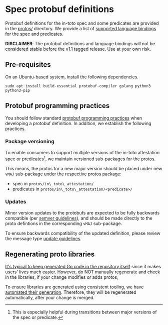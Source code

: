 # Spec protobuf definitions

Protobuf definitions for the in-toto spec and some predicates are
provided in the [protos/] directory. We provide a list of
[supported language bindings] for the spec and predicates.

**DISCLAIMER**: The protobuf definitions and language bindings will not be
considered stable before the v1.1 tagged release. Use at your own risk.

## Pre-requisites

On an Ubuntu-based system, install the following dependencies.

```shell
sudo apt install build-essential protobuf-compiler golang python3 python3-pip
```

## Protobuf programming practices

You should follow standard [protobuf programming practices] when developing
a protobuf definition. In addition, we establish the following practices.

### Package versioning

To enable consumers to support multiple versions of the in-toto attestation
spec or predicates[^1], we maintain versioned sub-packages for the protos.

This means, the protos for a new major version should be placed under new
`vMAJ` sub-package under the respective protos package:

-   spec in `protos/in\_toto\_attestation/`
-   predicates in `protos/in\_toto\_attestation/<predicate>/`

### Updates

Minor version updates to the protobufs are expected to be fully backwards
compatible (per [semver guidelines]), and should be made directly to the
proto defintions in the corresponding `vMAJ` sub-package.

To ensure backwards compatibility of the updated definition, please review
the message type [update guidelines].

## Regenerating proto libraries

[It's typical to keep generated Go code in the repository itself](https://go.dev/doc/articles/go_command#:~:text=and%20then%20check%20those%20generated%20source%20files%20into%20your%20repository)
since it makes users' lives much easier. However, do NOT manually regenerate
and check in the libraries, if your change modifies or adds protos,

To ensure libraries are generated using consistent tooling, we have
[automated their generation](/.github/workflows/make-protos.yml).
Therefore, they will be regenerated automatically, after your change is
merged.

[^1]: This is especially helpful during transitions between major versions of the spec or predicate.

[protobuf programming practices]: https://protobuf.dev/programming-guides/proto3
[update guidelines]: https://protobuf.dev/programming-guides/proto3/#updating
[protos/]: ../protos/
[semver guidelines]: https://semver.org/#summary
[supported language bindings]: ../protos/README.md#supported-language-bindings
